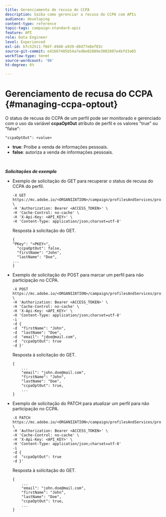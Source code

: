 ```yaml
---
title: Gerenciamento de recusa do CCPA
description: Saiba como gerenciar a recusa do CCPA com APIs
audience: developing
content-type: reference
topic-tags: campaign-standard-apis
feature: API
role: Data Engineer
level: Experienced
exl-id: bfc52511-f66f-4948-a939-d0d77e8ef03c
source-git-commit: e41667405b54a7ed0e02889e3002807e4bfd3a05
workflow-type: tm+mt
source-wordcount: '96'
ht-degree: 6%

---
```


# Gerenciamento de recusa do CCPA {#managing-ccpa-optout}

O status de recusa do CCPA de um perfil pode ser monitorado e gerenciado com o uso da variável **ccpaOptOut** atributo de perfil e os valores &quot;true&quot; ou &quot;false&quot;:

`"ccpaOptOut": <value>`

* **true**: Proíbe a venda de informações pessoais.
* **false**: autoriza a venda de informações pessoais.

<!--The “CCPA Opt-Out” attribute is only available starting 19.4. For 19.3 environments, you need to extend the Profiles resource and add a boolean field. This field will be added to the API with the chosen label. We suggest you use “Opt-Out for CCPA”.
>
>For more on this, refer to the [Managing Privacy requests documentation](../../start/using/privacy-requests.md#sale-of-personal-information-ccpa).-->

<br/>

***Solicitações de exemplo***

* Exemplo de solicitação do GET para recuperar o status de recusa do CCPA do perfil.

   ```
   -X GET https://mc.adobe.io/<ORGANIZATION>/campaign/profilesAndServices/profile/<PKEY> \
   -H 'Authorization: Bearer <ACCESS_TOKEN>' \
   -H 'Cache-Control: no-cache' \
   -H 'X-Api-Key: <API_KEY>' \
   -H 'Content-Type: application/json;charset=utf-8'
   ```

   Resposta à solicitação do GET.

   ```
   {
   "PKey": "<PKEY>",
     "ccpaOptOut": false,
     "firstName": "John",
     "lastName": "Doe",
   ...
   }
   ```

* Exemplo de solicitação do POST para marcar um perfil para não participação no CCPA.

   ```
   -X POST https://mc.adobe.io/<ORGANIZATION>/campaign/profilesAndServices/profile/ \
   -H 'Authorization: Bearer <ACCESS_TOKEN>' \
   -H 'Cache-Control: no-cache' \
   -H 'X-Api-Key: <API_KEY>' \
   -H 'Content-Type: application/json;charset=utf-8'
   -i
   -d {
   -d  "firstName": "John",
   -d  "lastName": "Doe",
   -d  "email": "jdoe@mail.com",
   -d  "ccpaOptOut": true
   -d }'
   ```

   Resposta à solicitação do GET.

   ```
   {
       ...
       "email": "john.doe@mail.com",
       "firstName": "John",
       "lastName": "Doe",
       "ccpaOptOut": true,
       ...
   }
   ```

* Exemplo de solicitação do PATCH para atualizar um perfil para não participação no CCPA.

   ```
   -X PATCH https://mc.adobe.io/<ORGANIZATION>/campaign/profilesAndServices/profile/<PKEY> \
   -H 'Authorization: Bearer <ACCESS_TOKEN>' \
   -H 'Cache-Control: no-cache' \
   -H 'X-Api-Key: <API_KEY>' \
   -H 'Content-Type: application/json;charset=utf-8'
   -i
   -d {
   -d  "ccpaOptOut": true
   -d }'
   ```

   Resposta à solicitação do GET.

   ```
   {
       ...
       "email": "john.doe@mail.com",
       "firstName": "John",
       "lastName": "Doe",
       "ccpaOptOut": true,
       ...
   }
   ```

